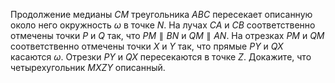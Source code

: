 Продолжение медианы $CM$ треугольника $ABC$  пересекает описанную около него окружность $\omega$ в точке $N$. На лучах $CA$ и $CB$ соответственно отмечены точки $P$ и $Q$ так, что $PM \parallel BN$ и $QM \parallel AN$. На отрезках $PM$ и $QM$ соответственно отмечены точки $X$ и $Y$ так, что прямые $PY$ и $QX$ касаются $\omega$. Отрезки $PY$ и $QX$ пересекаются в точке $Z$. Докажите, что четырехугольник $MXZY$ описанный.